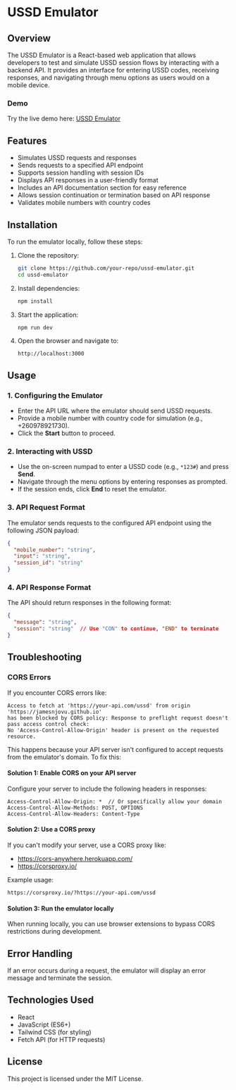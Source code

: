 # USSD Emulator

## Overview
The USSD Emulator is a React-based web application that allows developers to test and simulate USSD session flows by interacting with a backend API. It provides an interface for entering USSD codes, receiving responses, and navigating through menu options as users would on a mobile device.

### Demo
Try the live demo here: [USSD Emulator](https://jamesnjovu.github.io/ussd-emulator/)

## Features
- Simulates USSD requests and responses
- Sends requests to a specified API endpoint
- Supports session handling with session IDs
- Displays API responses in a user-friendly format
- Includes an API documentation section for easy reference
- Allows session continuation or termination based on API response
- Validates mobile numbers with country codes

## Installation
To run the emulator locally, follow these steps:

1. Clone the repository:
   ```sh
   git clone https://github.com/your-repo/ussd-emulator.git
   cd ussd-emulator
   ```
2. Install dependencies:
   ```sh
   npm install
   ```
3. Start the application:
   ```sh
   npm run dev
   ```
4. Open the browser and navigate to:
   ```
   http://localhost:3000
   ```

## Usage
### 1. Configuring the Emulator
- Enter the API URL where the emulator should send USSD requests.
- Provide a mobile number with country code for simulation (e.g., +260978921730).
- Click the **Start** button to proceed.

### 2. Interacting with USSD
- Use the on-screen numpad to enter a USSD code (e.g., `*123#`) and press **Send**.
- Navigate through the menu options by entering responses as prompted.
- If the session ends, click **End** to reset the emulator.

### 3. API Request Format
The emulator sends requests to the configured API endpoint using the following JSON payload:
```json
{
  "mobile_number": "string",
  "input": "string",
  "session_id": "string"
}
```

### 4. API Response Format
The API should return responses in the following format:
```json
{
  "message": "string",
  "session": "string"  // Use "CON" to continue, "END" to terminate
}
```

## Troubleshooting

### CORS Errors
If you encounter CORS errors like:
```
Access to fetch at 'https://your-api.com/ussd' from origin 'https://jamesnjovu.github.io' 
has been blocked by CORS policy: Response to preflight request doesn't pass access control check: 
No 'Access-Control-Allow-Origin' header is present on the requested resource.
```

This happens because your API server isn't configured to accept requests from the emulator's domain. To fix this:

#### Solution 1: Enable CORS on your API server
Configure your server to include the following headers in responses:
```
Access-Control-Allow-Origin: *  // Or specifically allow your domain
Access-Control-Allow-Methods: POST, OPTIONS
Access-Control-Allow-Headers: Content-Type
```

#### Solution 2: Use a CORS proxy
If you can't modify your server, use a CORS proxy like:
- https://cors-anywhere.herokuapp.com/
- https://corsproxy.io/

Example usage:
```
https://corsproxy.io/?https://your-api.com/ussd
```

#### Solution 3: Run the emulator locally
When running locally, you can use browser extensions to bypass CORS restrictions during development.

## Error Handling
If an error occurs during a request, the emulator will display an error message and terminate the session.

## Technologies Used
- React
- JavaScript (ES6+)
- Tailwind CSS (for styling)
- Fetch API (for HTTP requests)

## License
This project is licensed under the MIT License.